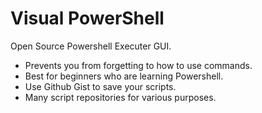 # Visual PowerShell

Open Source Powershell Executer GUI.
* Prevents you from forgetting to how to use commands.
* Best for beginners who are learning Powershell.
* Use Github Gist to save your scripts.
* Many script repositories for various purposes.